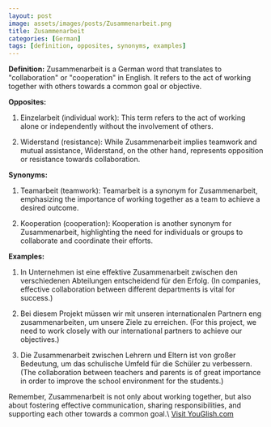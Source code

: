 ```yaml
---
layout: post
image: assets/images/posts/Zusammenarbeit.png
title: Zusammenarbeit
categories: [German]
tags: [definition, opposites, synonyms, examples]
---
```


**Definition:** Zusammenarbeit is a German word that translates to "collaboration" or "cooperation" in English. It refers to the act of working together with others towards a common goal or objective.

**Opposites:** 

1. Einzelarbeit (individual work): This term refers to the act of working alone or independently without the involvement of others.

2. Widerstand (resistance): While Zusammenarbeit implies teamwork and mutual assistance, Widerstand, on the other hand, represents opposition or resistance towards collaboration.

**Synonyms:** 

1. Teamarbeit (teamwork): Teamarbeit is a synonym for Zusammenarbeit, emphasizing the importance of working together as a team to achieve a desired outcome.

2. Kooperation (cooperation): Kooperation is another synonym for Zusammenarbeit, highlighting the need for individuals or groups to collaborate and coordinate their efforts.

**Examples:**

1. In Unternehmen ist eine effektive Zusammenarbeit zwischen den verschiedenen Abteilungen entscheidend für den Erfolg. (In companies, effective collaboration between different departments is vital for success.)

2. Bei diesem Projekt müssen wir mit unseren internationalen Partnern eng zusammenarbeiten, um unsere Ziele zu erreichen. (For this project, we need to work closely with our international partners to achieve our objectives.)

3. Die Zusammenarbeit zwischen Lehrern und Eltern ist von großer Bedeutung, um das schulische Umfeld für die Schüler zu verbessern. (The collaboration between teachers and parents is of great importance in order to improve the school environment for the students.)

Remember, Zusammenarbeit is not only about working together, but also about fostering effective communication, sharing responsibilities, and supporting each other towards a common goal.\ <a id="yg-widget-0" class="youglish-widget" data-query="Zusammenarbeit" data-lang="german" data-components="8412" data-auto-start="0" data-bkg-color="theme_light" data-title="How%20to%20pronounce%20Zusammenarbeit%20in%20German"  rel="nofollow" href="https://youglish.com">Visit YouGlish.com</a><script async src="https://youglish.com/public/emb/widget.js" charset="utf-8"></script>